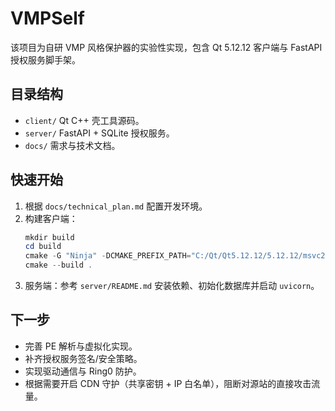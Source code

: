 # VMPSelf

该项目为自研 VMP 风格保护器的实验性实现，包含 Qt 5.12.12 客户端与 FastAPI 授权服务脚手架。

## 目录结构
- `client/` Qt C++ 壳工具源码。
- `server/` FastAPI + SQLite 授权服务。
- `docs/` 需求与技术文档。

## 快速开始
1. 根据 `docs/technical_plan.md` 配置开发环境。
2. 构建客户端：
   ```powershell
   mkdir build
   cd build
   cmake -G "Ninja" -DCMAKE_PREFIX_PATH="C:/Qt/Qt5.12.12/5.12.12/msvc2017_64" ..
   cmake --build .
   ```
3. 服务端：参考 `server/README.md` 安装依赖、初始化数据库并启动 `uvicorn`。

## 下一步
- 完善 PE 解析与虚拟化实现。
- 补齐授权服务签名/安全策略。
- 实现驱动通信与 Ring0 防护。
- 根据需要开启 CDN 守护（共享密钥 + IP 白名单），阻断对源站的直接攻击流量。
